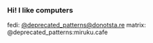 ### Hi! I like computers

fedi: [@deprecated_patterns@donotsta.re](https://donotsta.re/deprecated_patterns)
matrix: @deprecated_patterns:miruku.cafe

